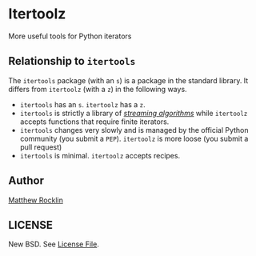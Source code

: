 Itertoolz
=========

More useful tools for Python iterators

Relationship to `itertools`
---------------------------

The `itertools` package (with an `s`) is a package in the standard library.  It differs from `itertoolz` (with a `z`) in the following ways.

*   `itertools` has an `s`.  `itertoolz` has a `z`.
*   `itertools` is strictly a library of [*streaming algorithms*](http://en.wikipedia.org/wiki/Streaming_algorithm) while `itertoolz` accepts functions that require finite iterators.
*   `itertools` changes very slowly and is managed by the official Python community (you submit a `PEP`).  `itertoolz` is more loose (you submit a pull request)
*   `itertools` is minimal.  `itertoolz` accepts recipes.

Author
------

[Matthew Rocklin](http://matthewrocklin.com)

LICENSE
-------

New BSD.  See [License File](LICENSE.TXT).
